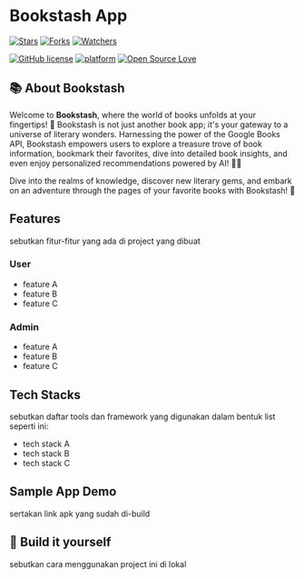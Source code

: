 # Bookstash App
[![Stars](https://img.shields.io/github/stars/ivantendou/bookstash.svg)](https://github.com/ivantendou/bookstash/stargazers)
[![Forks](https://img.shields.io/github/forks/ivantendou/bookstash.svg)](https://github.com/ivantendou/bookstash/network/members)
[![Watchers](https://img.shields.io/github/watchers/ivantendou/bookstash.svg)](https://github.com/ivantendou/bookstash/watchers)

[![GitHub license](https://img.shields.io/badge/License-MIT-blue.svg)](https://github.com/ivantendou/bookstash/blob/main/LICENSE)
[![platform](https://img.shields.io/badge/platform-Flutter-blue.svg)](https://flutter.dev/)
[![Open Source Love](https://badges.frapsoft.com/os/v2/open-source.svg?v=103)](https://github.com/ivantendou/bookstash)

## 📚 About Bookstash
Welcome to **Bookstash**, where the world of books unfolds at your fingertips! 🌟 Bookstash is not just another book app; it's your gateway to a universe of literary wonders. Harnessing the power of the Google Books API, Bookstash empowers users to explore a treasure trove of book information, bookmark their favorites, dive into detailed book insights, and even enjoy personalized recommendations powered by AI! 🤖📖

Dive into the realms of knowledge, discover new literary gems, and embark on an adventure through the pages of your favorite books with Bookstash! 🚀


## Features
sebutkan fitur-fitur yang ada di project yang dibuat

### User
- feature A
- feature B
- feature C

### Admin
- feature A
- feature B
- feature C

## Tech Stacks
sebutkan daftar tools dan framework yang digunakan dalam bentuk list seperti ini:
- tech stack A
- tech stack B
- tech stack C

## Sample App Demo
sertakan link apk yang sudah di-build

## :hammer: Build it yourself 
sebutkan cara menggunakan project ini di lokal
